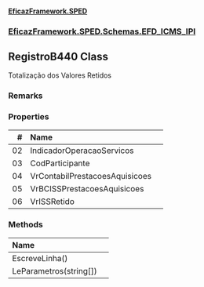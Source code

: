 #### [EficazFramework.SPED](EficazFrameworkSPED.md 'EficazFramework SPED')
### [EficazFramework.SPED.Schemas.EFD_ICMS_IPI](EficazFramework.SPED.Schemas.EFD_ICMS_IPI.md 'EficazFramework.SPED.Schemas.EFD_ICMS_IPI')

## RegistroB440 Class

Totalização dos Valores Retidos

### Remarks
### Properties

| # | Name | |
| ---: | :--- | :--- |
| 02 | IndicadorOperacaoServicos |  |
| 03 | CodParticipante |  |
| 04 | VrContabilPrestacoesAquisicoes |  |
| 05 | VrBCISSPrestacoesAquisicoes |  |
| 06 | VrISSRetido |  |
### Methods

| Name | |
| :--- | :--- |
| EscreveLinha() |  |
| LeParametros(string[]) |  |

